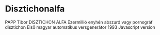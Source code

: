 # Disztichonalfa
PAPP Tibor 
DISZTICHON ALFA 
Ezermillió enyhén abszurd vagy pornográf disztichon Első magyar automatikus versgenerátor 1993
Javascript version
